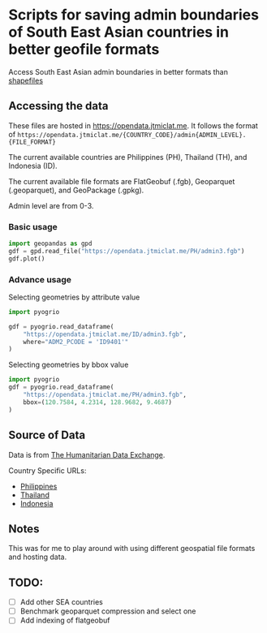 # Scripts for saving admin boundaries of South East Asian countries in better geofile formats

Access South East Asian admin boundaries in better formats than [shapefiles](http://switchfromshapefile.org/)

## Accessing the data

These files are hosted in https://opendata.jtmiclat.me.
It follows the format of `https://opendata.jtmiclat.me/{COUNTRY_CODE}/admin{ADMIN_LEVEL}.{FILE_FORMAT}`

The current available countries are Philippines (PH), Thailand (TH), and Indonesia (ID).

The current available file formats are FlatGeobuf (.fgb), Geoparquet (.geoparquet), and GeoPackage (.gpkg).

Admin level are from 0-3.

### Basic usage

```python
import geopandas as gpd
gdf = gpd.read_file("https://opendata.jtmiclat.me/PH/admin3.fgb")
gdf.plot()
```

### Advance usage

Selecting geometries by attribute value

```python
import pyogrio

gdf = pyogrio.read_dataframe(
    "https://opendata.jtmiclat.me/ID/admin3.fgb",
    where="ADM2_PCODE = 'ID9401'"
)
```

Selecting geometries by bbox value

```python
import pyogrio
gdf = pyogrio.read_dataframe(
    "https://opendata.jtmiclat.me/PH/admin3.fgb",
    bbox=(120.7584, 4.2314, 128.9682, 9.4687)
)
```

## Source of Data

Data is from [The Humanitarian Data Exchange](https://data.humdata.org/).

Country Specific URLs:

- [Philippines](https://data.humdata.org/dataset/cod-ab-phl)
- [Thailand](https://data.humdata.org/dataset/cod-ab-tha)
- [Indonesia](https://data.humdata.org/dataset/cod-ab-ind)

## Notes

This was for me to play around with using different geospatial file formats and hosting data.

## TODO:

- [ ] Add other SEA countries
- [ ] Benchmark geoparquet compression and select one
- [ ] Add indexing of flatgeobuf
